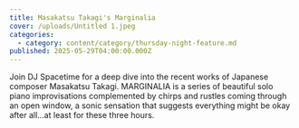 ```yaml
---
title: Masakatsu Takagi's Marginalia
cover: /uploads/Untitled 1.jpeg
categories:
  - category: content/category/thursday-night-feature.md
published: 2025-05-29T04:00:00.000Z
---
```


Join DJ Spacetime for a deep dive into the recent works of Japanese composer Masakatsu Takagi. MARGINALIA is a series of beautiful solo piano improvisations complemented by chirps and rustles coming through an open window, a sonic sensation that suggests everything might be okay after all...at least for these three hours. 
